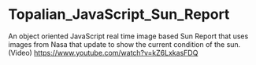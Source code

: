 # Topalian_JavaScript_Sun_Report
An object oriented JavaScript real time image based Sun Report that uses images from Nasa that update to show the current condition of the sun.
(Video) https://www.youtube.com/watch?v=kZ6LxkasFDQ

